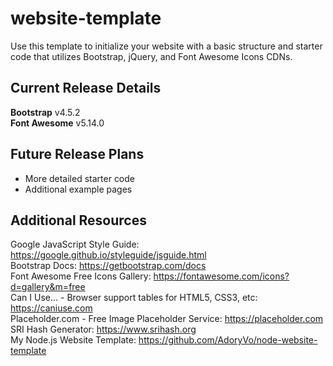 # website-template
Use this template to initialize your website with a basic structure and starter code that utilizes Bootstrap, jQuery, and Font Awesome Icons CDNs.

## Current Release Details
<b>Bootstrap</b> v4.5.2
<br>
<b>Font Awesome</b> v5.14.0

## Future Release Plans
<ul>
  <li>More detailed starter code</li>
  <li>Additional example pages</li>
 </ul>

## Additional Resources
Google JavaScript Style Guide: https://google.github.io/styleguide/jsguide.html
<br>
Bootstrap Docs: https://getbootstrap.com/docs
<br>
Font Awesome Free Icons Gallery: https://fontawesome.com/icons?d=gallery&m=free
<br>
Can I Use... - Browser support tables for HTML5, CSS3, etc: https://caniuse.com
<br>
Placeholder.com - Free Image Placeholder Service: https://placeholder.com
<br>
SRI Hash Generator: https://www.srihash.org
<br>
My Node.js Website Template: https://github.com/AdoryVo/node-website-template
